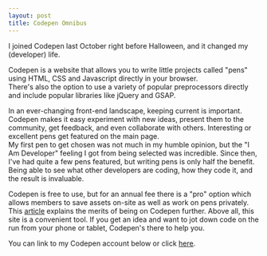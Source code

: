 ```yaml
---
layout: post
title: Codepen Omnibus
---
```


I joined Codepen last October right before Halloween, and it changed my (developer) life.

Codepen is a website that allows you to write little projects called "pens" using HTML, CSS and Javascript directly in your browser.  
There's also the option to use a variety of popular preprocessors directly and include popular libraries like jQuery and GSAP. 

In an ever-changing front-end landscape, keeping current is important. Codepen makes it easy experiment with new ideas,
present them to the community, get feedback, and even collaborate with others. Interesting or excellent pens get featured on the main page.  
My first pen to get chosen was not much in my humble opinion, but the "I Am Developer" feeling I got from being selected was incredible. 
Since then, I've had quite a few pens featured, but writing pens is only half the benefit. Being able to see what other developers are 
coding, how they code it, and the result is invaluable.

Codepen is free to use, but for an annual fee there is a "pro" option which allows members to save assets on-site as well as work on pens privately.  
This [article](https://www.sitepoint.com/9-reasons-should-using-codepen/) explains the merits of being on Codepen further. Above all, this
site is a convenient tool.  If you get an idea and want to jot down code on the run from your phone or tablet, Codepen's there to help you.

You can link to my Codepen account below or click [here](https://codepen.io/TWAIN/).


